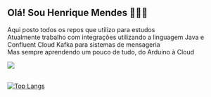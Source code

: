 ## Olá! Sou Henrique Mendes 🤠👨‍💻
Aqui posto todos os repos que utilizo para estudos<br>
Atualmente trabalho com integrações utilizando a linguagem Java e Confluent Cloud Kafka para sistemas de mensageria<br>
Mas sempre aprendendo um pouco de tudo, do Arduino à Cloud<br>

<div> 
  <a href = "https://www.linkedin.com/in/ribeirohenrique1258/" target="_blank"><img src="https://img.shields.io/badge/-LinkedIn-%230077B5?style=for-the-badge&logo=linkedin&logoColor=white" target="_blank"></a>
</div>
<br>

[![Top Langs](https://github-readme-stats.vercel.app/api/top-langs/?username=ribeirohenrique&layout=compact)](https://github.com/anuraghazra/github-readme-stats)
<br>
